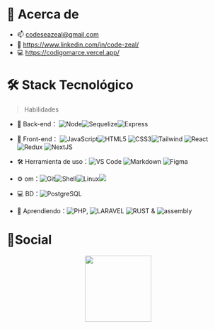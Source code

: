 # 🚀 Acerca de

- 📫 codeseazeal@gmail.com
- :page_with_curl: https://www.linkedin.com/in/code-zeal/
- 💻 https://codigomarce.vercel.app/

# 🛠 Stack Tecnológico

> Habilidades

- 🔭 Back-end： ![Node](https://shields.io/badge/NodeJs-black?logo=nodedotjs)![Sequelize](https://shields.io/badge/Sequelize-black?logo=sequelize)![Express](https://shields.io/badge/ExpressJS-black?logo=express)

- 👯 Front-end： ![JavaScript](https://img.shields.io/badge/-JavaScript-black?style=flat-circle&logo=javascript)![HTML5](https://img.shields.io/badge/-HTML5-black?style=flat-circle&logo=html5) ![CSS3](https://img.shields.io/badge/-CSS3-black?style=flat-circle&logo=css3)![Tailwind](https://img.shields.io/badge/-Tailwind-black?style=flat-circle&logo=tailwindcss) ![React](https://img.shields.io/badge/-React-black?style=flat-circle&logo=react)![Redux](https://img.shields.io/badge/-Redux-black?style=flat-circle&logo=redux) ![NextJS](https://img.shields.io/badge/-NextJS-black?style=flat-circle&logo=nextdotjs)

- :hammer_and_wrench: Herramienta de uso：![VS Code](https://img.shields.io/badge/-VSCode-black?style=flat-circle&logo=visualstudiocode) ![Markdown](https://img.shields.io/badge/-Markdown-black?style=flat-circle&logo=markdown) ![Figma](https://img.shields.io/badge/-Figma-black?style=flat-circle&logo=figma)

- ⚙️ om：![Git](https://img.shields.io/badge/-Git-yellow?style=flat-circle&logo=git)![Shell](https://img.shields.io/badge/-Shell-red?style=flat-circle&logo=shell)![Linux](https://img.shields.io/badge/-Linux-gray?style=flat-circle&logo=Linux)![](https://img.shields.io/badge/-GitHub-black?style=flat-circle&logo=GitHub)

- 💻 BD：![PostgreSQL](https://shields.io/badge/PostgreSQL-black?logo=postgresql)

- 🌱 Aprendiendo：![PHP](https://img.shields.io/badge/-PHP-black?style=flat-circle&logo=PHP), ![LARAVEL](https://img.shields.io/badge/-LARAVEL-black?style=flat-circle&logo=LARAVEL) ![RUST](https://img.shields.io/badge/-RUST-orange?style=flat-circle&logo=RUST) & ![assembly](https://img.shields.io/badge/-assembly-black?style=flat-circle&logo=pastebin)



# 🌱Social

<div align="center">
    <img height="150px" src="https://github-profile-trophy.vercel.app/?username=Code-Zeal&&title=MultiLanguage,Repositories,Commits&column=3&margin-w=30&margin-h=15"/>
</div>

